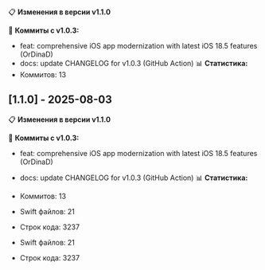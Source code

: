 📋 **Изменения в версии v1.1.0**

🔄 **Коммиты с v1.0.3:**
- feat: comprehensive iOS app modernization with latest iOS 18.5 features (OrDinaD)
- docs: update CHANGELOG for v1.0.3 (GitHub Action)
📊 **Статистика:**
- Коммитов: 13
## [1.1.0] - 2025-08-03

📋 **Изменения в версии v1.1.0**

🔄 **Коммиты с v1.0.3:**
- feat: comprehensive iOS app modernization with latest iOS 18.5 features (OrDinaD)
- docs: update CHANGELOG for v1.0.3 (GitHub Action)
📊 **Статистика:**
- Коммитов: 13
- Swift файлов:       21
- Строк кода: 3237

- Swift файлов:       21
- Строк кода: 3237
